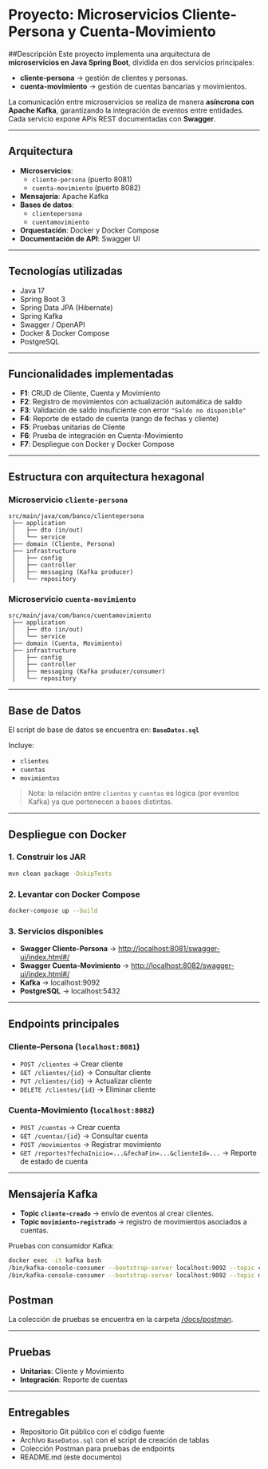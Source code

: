 # Proyecto: Microservicios Cliente-Persona y Cuenta-Movimiento

##Descripción
Este proyecto implementa una arquitectura de **microservicios en Java Spring Boot**, dividida en dos servicios principales:

- **cliente-persona** → gestión de clientes y personas.  
- **cuenta-movimiento** → gestión de cuentas bancarias y movimientos.  

La comunicación entre microservicios se realiza de manera **asíncrona con Apache Kafka**, garantizando la integración de eventos entre entidades.  
Cada servicio expone APIs REST documentadas con **Swagger**.

---

## Arquitectura
- **Microservicios**:  
  - `cliente-persona` (puerto 8081)  
  - `cuenta-movimiento` (puerto 8082)  
- **Mensajería**: Apache Kafka  
- **Bases de datos**:  
  - `clientepersona`  
  - `cuentamovimiento`  
- **Orquestación**: Docker y Docker Compose  
- **Documentación de API**: Swagger UI  

---

##  Tecnologías utilizadas
- Java 17  
- Spring Boot 3  
- Spring Data JPA (Hibernate)  
- Spring Kafka  
- Swagger / OpenAPI  
- Docker & Docker Compose  
- PostgreSQL  

---

##  Funcionalidades implementadas
- **F1**: CRUD de Cliente, Cuenta y Movimiento  
- **F2**: Registro de movimientos con actualización automática de saldo  
- **F3**: Validación de saldo insuficiente con error `"Saldo no disponible"`  
- **F4**: Reporte de estado de cuenta (rango de fechas y cliente)  
- **F5**: Pruebas unitarias de Cliente  
- **F6**: Prueba de integración en Cuenta-Movimiento  
- **F7**: Despliegue con Docker y Docker Compose  

---

##  Estructura con arquitectura hexagonal
### Microservicio `cliente-persona`
```
src/main/java/com/banco/clientepersona
 ├── application
 │   ├── dto (in/out)
 │   └── service
 ├── domain (Cliente, Persona)
 ├── infrastructure
 │   ├── config
 │   ├── controller
 │   ├── messaging (Kafka producer)
 │   └── repository
```

### Microservicio `cuenta-movimiento`
```
src/main/java/com/banco/cuentamovimiento
 ├── application
 │   ├── dto (in/out)
 │   └── service
 ├── domain (Cuenta, Movimiento)
 ├── infrastructure
 │   ├── config
 │   ├── controller
 │   ├── messaging (Kafka producer/consumer)
 │   └── repository
```

---

##  Base de Datos
El script de base de datos se encuentra en: **`BaseDatos.sql`**  

Incluye:
- `clientes`  
- `cuentas`  
- `movimientos`  

> Nota: la relación entre `clientes` y `cuentas` es lógica (por eventos Kafka) ya que pertenecen a bases distintas.

---

##  Despliegue con Docker
### 1. Construir los JAR
```bash
mvn clean package -DskipTests
```

### 2. Levantar con Docker Compose
```bash
docker-compose up --build
```

### 3. Servicios disponibles
- **Swagger Cliente-Persona** → [http://localhost:8081/swagger-ui/index.html#/](http://localhost:8081/swagger-ui/index.html#/)  
- **Swagger Cuenta-Movimiento** → [http://localhost:8082/swagger-ui/index.html#/](http://localhost:8082/swagger-ui/index.html#/)  
- **Kafka** → localhost:9092  
- **PostgreSQL** → localhost:5432  

---

##  Endpoints principales
### Cliente-Persona (`localhost:8081`)
- `POST /clientes` → Crear cliente  
- `GET /clientes/{id}` → Consultar cliente  
- `PUT /clientes/{id}` → Actualizar cliente  
- `DELETE /clientes/{id}` → Eliminar cliente  

### Cuenta-Movimiento (`localhost:8082`)
- `POST /cuentas` → Crear cuenta  
- `GET /cuentas/{id}` → Consultar cuenta  
- `POST /movimientos` → Registrar movimiento  
- `GET /reportes?fechaInicio=...&fechaFin=...&clienteId=...` → Reporte de estado de cuenta  

---

##  Mensajería Kafka
- **Topic `cliente-creado`** → envío de eventos al crear clientes.  
- **Topic `movimiento-registrado`** → registro de movimientos asociados a cuentas.  

Pruebas con consumidor Kafka:
```bash
docker exec -it kafka bash
/bin/kafka-console-consumer --bootstrap-server localhost:9092 --topic cliente-creado --from-beginning
/bin/kafka-console-consumer --bootstrap-server localhost:9092 --topic movimiento-registrado --from-beginning
```
##  Postman
La colección de pruebas se encuentra en la carpeta [/docs/postman](./postman).

---

##  Pruebas
- **Unitarias**: Cliente y Movimiento  
- **Integración**: Reporte de cuentas  

---

##  Entregables
- Repositorio Git público con el código fuente  
- Archivo `BaseDatos.sql` con el script de creación de tablas  
- Colección Postman para pruebas de endpoints  
- README.md (este documento)  
